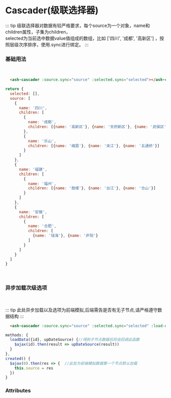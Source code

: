 # Cascader(级联选择器)

::: tip
级联选择器对数据有较严格要求，每个source为一个对象，name和children属性，子集为children，    
selected为当前选中数据value值组成的数组，比如 ['四川', '成都', '高新区'] ，按照层级次序排序，使用.sync进行绑定。
:::

###  基础用法
 <br/>
 
<ClientOnly>
  <cascader-demos-1></cascader-demos-1>
</ClientOnly>

```html
  <ash-cascader :source.sync="source" :selected.sync="selected"></ash-cascader>
```

```js
return {
  selected: [],
  source: [
    {
      name: '四川',
      children: [
        {
          name: '成都',
          children: [{name: '高新区'}, {name: '天府新区'}, {name: '武侯区'}]
        },
        {
          name: '乐山',
          children: [{name: '峨眉'}, {name: '夹江'}, {name: '五通桥'}]
        }
      ]
    },
    {
      name: '福建',
      children: [
        {
          name: '福州',
          children: [{name: '鼓楼'}, {name: '台江'}, {name: '仓山'}]
        }
      ]
    },
    {
      name: '安徽',
      children: [
        {
          name: '合肥',
          children: [
            {name: '瑶海'}, {name: '庐阳'}
          ]
        }
      ]
    }
  ]
}
```

</br>

###  异步加载次级选项
 <br/>
 
 ::: tip
此处异步加载以及选项为前端模拟,后端需告是否有无子节点,请严格遵守数据结构
 :::
 
<ClientOnly>
  <cascader-demos-2></cascader-demos-2>
</ClientOnly>

```html
  <ash-cascader :source.sync="source" :selected.sync="selected" :load-data="loadData"></ash-cascader>
```

```js
methods: {
  loadData({id}, upDateSource) {//得到子节点数据后将会回调此函数
    $ajax(id).then(result => upDateSource(result))
  }
},
created() {
  $ajax(0).then(res => {  //此处为前端模拟数据第一个节点默认加载
    this.source = res
  })
}

```

### Attributes
<br/>
<ClientOnly>
  <input-demos-description></input-demos-description>
</ClientOnly>
